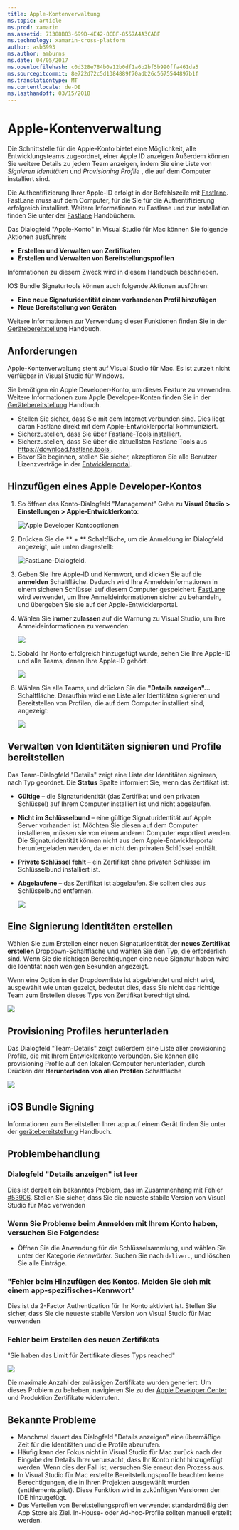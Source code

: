 ```yaml
---
title: Apple-Kontenverwaltung
ms.topic: article
ms.prod: xamarin
ms.assetid: 71388B83-699B-4E42-8CBF-8557A4A3CABF
ms.technology: xamarin-cross-platform
author: asb3993
ms.author: amburns
ms.date: 04/05/2017
ms.openlocfilehash: c0d328e784b0a12b0df1a6b2bf5b990ffa461da5
ms.sourcegitcommit: 8e722d72c5d1384889f70adb26c5675544897b1f
ms.translationtype: MT
ms.contentlocale: de-DE
ms.lasthandoff: 03/15/2018
---
```

# <a name="apple-account-management"></a>Apple-Kontenverwaltung

Die Schnittstelle für die Apple-Konto bietet eine Möglichkeit, alle Entwicklungsteams zugeordnet, einer Apple ID anzeigen Außerdem können Sie weitere Details zu jedem Team anzeigen, indem Sie eine Liste von _Signieren Identitäten_ und _Provisioning Profile_ , die auf dem Computer installiert sind.

Die Authentifizierung Ihrer Apple-ID erfolgt in der Befehlszeile mit [Fastlane](https://fastlane.tools/). FastLane muss auf dem Computer, für die Sie für die Authentifizierung erfolgreich installiert. Weitere Informationen zu Fastlane und zur Installation finden Sie unter der [Fastlane](~/ios/deploy-test/provisioning/fastlane/index.md) Handbüchern.

Das Dialogfeld "Apple-Konto" in Visual Studio für Mac können Sie folgende Aktionen ausführen:

* **Erstellen und Verwalten von Zertifikaten** 
* **Erstellen und Verwalten von Bereitstellungsprofilen** 

Informationen zu diesem Zweck wird in diesem Handbuch beschrieben.

IOS Bundle Signaturtools können auch folgende Aktionen ausführen:

* **Eine neue Signaturidentität einem vorhandenen Profil hinzufügen** 
* **Neue Bereitstellung von Geräten** 

Weitere Informationen zur Verwendung dieser Funktionen finden Sie in der [Gerätebereitstellung](~/ios/get-started/installation/device-provisioning/index.md) Handbuch.
️
## <a name="requirements"></a>Anforderungen

Apple-Kontenverwaltung steht auf Visual Studio für Mac. Es ist zurzeit nicht verfügbar in Visual Studio für Windows.

Sie benötigen ein Apple Developer-Konto, um dieses Feature zu verwenden. Weitere Informationen zum Apple Developer-Konten finden Sie in der [Gerätebereitstellung](~/ios/get-started/installation/device-provisioning/index.md) Handbuch.

- Stellen Sie sicher, dass Sie mit dem Internet verbunden sind. Dies liegt daran Fastlane direkt mit dem Apple-Entwicklerportal kommuniziert.
- Sicherzustellen, dass Sie über [Fastlane-Tools installiert](~/ios/deploy-test/provisioning/fastlane/index.md#Installation).
- Sicherzustellen, dass Sie über die aktuellsten Fastlane Tools aus [ https://download.fastlane.tools ](https://download.fastlane.tools).
- Bevor Sie beginnen, stellen Sie sicher, akzeptieren Sie alle Benutzer Lizenzverträge in der [Entwicklerportal](https://developer.apple.com/account/).

## <a name="adding-an-apple-developer-account"></a>Hinzufügen eines Apple Developer-Kontos

1. So öffnen das Konto-Dialogfeld "Management" Gehe zu **Visual Studio > Einstellungen > Apple-Entwicklerkonto**:

    ![Apple Developer Kontooptionen](apple-account-management-images/image1.png)

2. Drücken Sie die ** + ** Schaltfläche, um die Anmeldung im Dialogfeld angezeigt, wie unten dargestellt: 

    ![FastLane-Dialogfeld.](apple-account-management-images/image2.png)

4. Geben Sie Ihre Apple-ID und Kennwort, und klicken Sie auf die **anmelden** Schaltfläche. Dadurch wird Ihre Anmeldeinformationen in einem sicheren Schlüssel auf diesem Computer gespeichert. [FastLane](~/ios/deploy-test/provisioning/fastlane/index.md) wird verwendet, um Ihre Anmeldeinformationen sicher zu behandeln, und übergeben Sie sie auf der Apple-Entwicklerportal.
 
5. Wählen Sie **immer zulassen** auf die Warnung zu Visual Studio, um Ihre Anmeldeinformationen zu verwenden:

    ![](apple-account-management-images/image4.png)

6. Sobald Ihr Konto erfolgreich hinzugefügt wurde, sehen Sie Ihre Apple-ID und alle Teams, denen Ihre Apple-ID gehört.

    ![](apple-account-management-images/image5.png)

7. Wählen Sie alle Teams, und drücken Sie die **"Details anzeigen"...** Schaltfläche. Daraufhin wird eine Liste aller Identitäten signieren und Bereitstellen von Profilen, die auf dem Computer installiert sind, angezeigt:

    ![](apple-account-management-images/image6.png)


<a name="managing" />


## <a name="managing-signing-identities-and-provisioning-profiles"></a>Verwalten von Identitäten signieren und Profile bereitstellen

Das Team-Dialogfeld "Details" zeigt eine Liste der Identitäten signieren, nach Typ geordnet. Die **Status** Spalte informiert Sie, wenn das Zertifikat ist: 

* **Gültige** – die Signaturidentität (das Zertifikat und den privaten Schlüssel) auf Ihrem Computer installiert ist und nicht abgelaufen.

* **Nicht im Schlüsselbund** – eine gültige Signaturidentität auf Apple Server vorhanden ist. Möchten Sie diesen auf dem Computer installieren, müssen sie von einem anderen Computer exportiert werden. Die Signaturidentität können nicht aus dem Apple-Entwicklerportal heruntergeladen werden, da er nicht den privaten Schlüssel enthält.

* **Private Schlüssel fehlt** – ein Zertifikat ohne privaten Schlüssel im Schlüsselbund installiert ist.

* **Abgelaufene** – das Zertifikat ist abgelaufen. Sie sollten dies aus Schlüsselbund entfernen.

  ![](apple-account-management-images/image7.png)

## <a name="create-a-signing-identities"></a>Eine Signierung Identitäten erstellen

Wählen Sie zum Erstellen einer neuen Signaturidentität der **neues Zertifikat erstellen** Dropdown-Schaltfläche und wählen Sie den Typ, die erforderlich sind. Wenn Sie die richtigen Berechtigungen eine neue Signatur haben wird die Identität nach wenigen Sekunden angezeigt.

Wenn eine Option in der Dropdownliste ist abgeblendet und nicht wird, ausgewählt wie unten gezeigt, bedeutet dies, dass Sie nicht das richtige Team zum Erstellen dieses Typs von Zertifikat berechtigt sind.

![](apple-account-management-images/image8.png)

## <a name="download-provisioning-profiles"></a>Provisioning Profiles herunterladen

Das Dialogfeld "Team-Details" zeigt außerdem eine Liste aller provisioning Profile, die mit Ihrem Entwicklerkonto verbunden. Sie können alle provisioning Profile auf den lokalen Computer herunterladen, durch Drücken der **Herunterladen von allen Profilen** Schaltfläche

![](apple-account-management-images/image9.png)

## <a name="ios-bundle-signing"></a>iOS Bundle Signing

Informationen zum Bereitstellen Ihrer app auf einem Gerät finden Sie unter der [gerätebereitstellung](~/ios/get-started/installation/device-provisioning/index.md) Handbuch.

## <a name="troubleshooting"></a>Problembehandlung

### <a name="view-details-dialog-is-empty"></a>Dialogfeld "Details anzeigen" ist leer

Dies ist derzeit ein bekanntes Problem, das im Zusammenhang mit Fehler [#53906](https://bugzilla.xamarin.com/show_bug.cgi?id=53906). Stellen Sie sicher, dass Sie die neueste stabile Version von Visual Studio für Mac verwenden

### <a name="if-you-are-experiencing-issues-logging-in-your-account-please-try-the-following"></a>Wenn Sie Probleme beim Anmelden mit Ihrem Konto haben, versuchen Sie Folgendes:

* Öffnen Sie die Anwendung für die Schlüsselsammlung, und wählen Sie unter der Kategorie *Kennwörter*. Suchen Sie nach `deliver.`, und löschen Sie alle Einträge.

### <a name="error-adding-account-please-sign-in-with-an-app-specific-password"></a>"Fehler beim Hinzufügen des Kontos. Melden Sie sich mit einem app-spezifisches-Kennwort"

Dies ist da 2-Factor Authentication für Ihr Konto aktiviert ist. Stellen Sie sicher, dass Sie die neueste stabile Version von Visual Studio für Mac verwenden

### <a name="failed-to-create-new-certificate"></a>Fehler beim Erstellen des neuen Zertifikats
"Sie haben das Limit für Zertifikate dieses Typs reached"

![](apple-account-management-images/image10.png)

Die maximale Anzahl der zulässigen Zertifikate wurden generiert. Um dieses Problem zu beheben, navigieren Sie zu der [Apple Developer Center](https://developer.apple.com/account/ios/certificate/distribution) und Produktion Zertifikate widerrufen.

## <a name="known-issues"></a>Bekannte Probleme

* Manchmal dauert das Dialogfeld "Details anzeigen" eine übermäßige Zeit für die Identitäten und die Profile abzurufen.
* Häufig kann der Fokus nicht in Visual Studio für Mac zurück nach der Eingabe der Details Ihrer verursacht, dass Ihr Konto nicht hinzugefügt werden. Wenn dies der Fall ist, versuchen Sie erneut den Prozess aus.
* In Visual Studio für Mac erstellte Bereitstellungsprofile beachten keine Berechtigungen, die in Ihren Projekten ausgewählt wurden (entitlements.plist). Diese Funktion wird in zukünftigen Versionen der IDE hinzugefügt.
* Das Verteilen von Bereitstellungsprofilen verwendet standardmäßig den App Store als Ziel. In-House- oder Ad-hoc-Profile sollten manuell erstellt werden.
